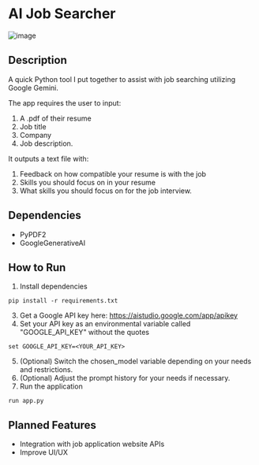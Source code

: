 # AI Job Searcher

![image](https://github.com/user-attachments/assets/da857f4f-f4b1-4191-b6e6-4e2fdc072013)


## Description
A quick Python tool I put together to assist with job searching utilizing Google Gemini.

The app requires the user to input:
1) A .pdf of their resume
2) Job title
3) Company
4) Job description.

It outputs a text file with:
1) Feedback on how compatible your resume is with the job
2) Skills you should focus on in your resume
3) What skills you should focus on for the job interview.

## Dependencies
- PyPDF2
- GoogleGenerativeAI

## How to Run
1) Install dependencies
  ```
  pip install -r requirements.txt
  ```
3) Get a Google API key here: https://aistudio.google.com/app/apikey
4) Set your API key as an environmental variable called "GOOGLE_API_KEY" without the quotes
  ```
  set GOOGLE_API_KEY=<YOUR_API_KEY>
  ```
5) (Optional) Switch the chosen_model variable depending on your needs and restrictions.
6) (Optional) Adjust the prompt history for your needs if necessary.
7) Run the application
  ```
  run app.py
  ```

## Planned Features
- Integration with job application website APIs
- Improve UI/UX

